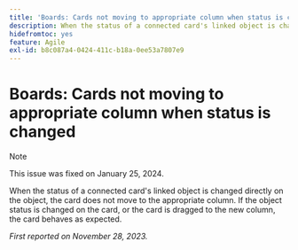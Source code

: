 ```yaml
---
title: 'Boards: Cards not moving to appropriate column when status is changed'
description: When the status of a connected card's linked object is changed directly on the object, the card does not move to the appropriate column. If the object status is changed on the card, or the card is dragged to the new column, the card behaves as expected.
hidefromtoc: yes
feature: Agile
exl-id: b8c087a4-0424-411c-b18a-0ee53a7807e9
---
```

# Boards: Cards not moving to appropriate column when status is changed

>[!NOTE]
>
>This issue was fixed on January 25, 2024.

When the status of a connected card's linked object is changed directly on the object, the card does not move to the appropriate column. If the object status is changed on the card, or the card is dragged to the new column, the card behaves as expected.

_First reported on November 28, 2023._
